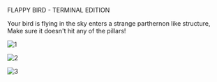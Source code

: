 FLAPPY BIRD - TERMINAL EDITION

Your bird is flying in the sky enters a strange parthernon like structure,
Make sure it doesn't hit any of the pillars!

![1](https://github.com/Computer4062/c-programmes/assets/87608466/dea5f6bc-e9b7-41c1-bfed-1e7a60bd7b43)

![2](https://github.com/Computer4062/c-programmes/assets/87608466/863c2d4e-55be-4197-8124-154630aa27e8)

![3](https://github.com/Computer4062/c-programmes/assets/87608466/611cde88-11c1-4d68-8115-e4b6c7027a78)
